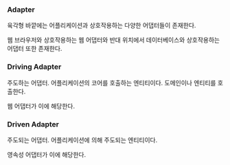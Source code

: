 ### Adapter

육각형 바깥에는 어플리케이션과 상호작용하는 다양한 어댑터들이 존재한다.

웹 브라우저와 상호작용하는 웹 어댑터와 반대 위치에서 데이터베이스와 상호작용하는 어댑터 또한 존재한다.

### Driving Adapter

주도하는 어댑터. 어플리케이션의 코어를 호출하는 엔티티이다. 도메인이나 엔티티를 호출한다.

웹 어댑터가 이에 해당한다.

### Driven Adapter

주도되는 어댑터. 어플리케이션에 의해 주도되는 엔티티이다.

영속성 어댑터가 이에 해당한다.